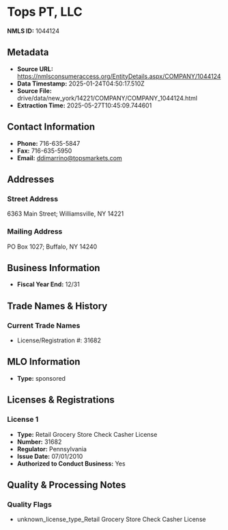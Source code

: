 # Tops PT, LLC

**NMLS ID:** 1044124

## Metadata
- **Source URL:** https://nmlsconsumeraccess.org/EntityDetails.aspx/COMPANY/1044124
- **Data Timestamp:** 2025-01-24T04:50:17.510Z
- **Source File:** drive/data/new_york/14221/COMPANY/COMPANY_1044124.html
- **Extraction Time:** 2025-05-27T10:45:09.744601

## Contact Information
- **Phone:** 716-635-5847
- **Fax:** 716-635-5950
- **Email:** ddimarrino@topsmarkets.com

## Addresses
### Street Address
6363 Main Street; Williamsville, NY 14221

### Mailing Address
PO Box 1027; Buffalo, NY 14240

## Business Information
- **Fiscal Year End:** 12/31

## Trade Names & History
### Current Trade Names
- License/Registration #: 31682

## MLO Information
- **Type:** sponsored

## Licenses & Registrations

### License 1
- **Type:** Retail Grocery Store Check Casher License
- **Number:** 31682
- **Regulator:** Pennsylvania
- **Issue Date:** 07/01/2010
- **Authorized to Conduct Business:** Yes

## Quality & Processing Notes
### Quality Flags
- unknown_license_type_Retail Grocery Store Check Casher License
